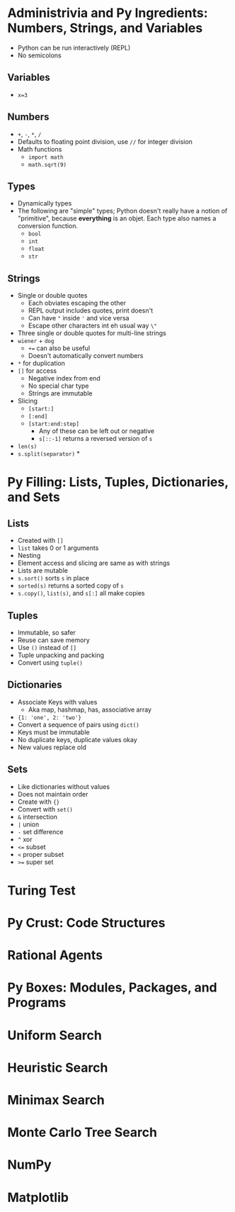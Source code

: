 # Administrivia and Py Ingredients: Numbers, Strings, and Variables #

* Python can be run interactively (REPL)
* No semicolons

## Variables ##

* `x=3`

## Numbers ##

* `+`, `-`, `*`, `/`
* Defaults to floating point division, use `//` for integer division
* Math functions
  *  `import math`
  *  `math.sqrt(9)`

## Types ##

* Dynamically types
* The following are "simple" types; Python doesn't really have a notion of
    "primitive", because **everything** is an objet. Each type also names a
    conversion function.
  * `bool`
  * `int`
  * `float`
  * `str`

## Strings ##

* Single or double quotes
  * Each obviates escaping the other
  * REPL output includes quotes, print doesn't
  * Can have `"` inside `'` and vice versa
  * Escape other characters int eh usual way `\"`
* Three single or double quotes for multi-line strings
* `wiener` + `dog`
  * `+=` can also be useful
  * Doesn't automatically convert numbers
* `*` for duplication
* `[]` for access
  * Negative index from end
  * No special char type
  * Strings are immutable
* Slicing
  * `[start:]`
  * `[:end]`
  * `[start:end:step]`
    * Any of these can be left out or negative
    * `s[::-1]` returns a reversed version of `s`
* `len(s)`
* `s.split(separator)`
    *

# Py Filling: Lists, Tuples, Dictionaries, and Sets #

## Lists ##

* Created with `[]`
* `list` takes 0 or 1 arguments
* Nesting
* Element access and slicing are same as with strings
* Lists are mutable
* `s.sort()` sorts `s` in place
* `sorted(s)` returns a sorted copy of `s`
* `s.copy()`, `list(s)`, and `s[:]` all make copies

## Tuples ##

* Immutable, so safer
* Reuse can save memory
* Use `()` instead of `[]`
* Tuple unpacking and packing
* Convert using `tuple()`

## Dictionaries ##

* Associate Keys with values
  * Aka map, hashmap, has, associative array
* `{1: 'one', 2: 'two'}`
* Convert a sequence of pairs using `dict()`
* Keys must be immutable
* No duplicate keys, duplicate values okay
* New values replace old

## Sets ##

* Like dictionaries without values
* Does not maintain order
* Create with `{}`
* Convert with `set()`
* `&` intersection
* `|` union
* `-` set difference
* `^` xor
* `<=` subset
* `<` proper subset
* `>=` super set

# Turing Test #

# Py Crust: Code Structures #

# Rational Agents #

# Py Boxes: Modules, Packages, and Programs #

# Uniform Search #

# Heuristic Search #

# Minimax Search #

# Monte Carlo Tree Search #

# NumPy #

# Matplotlib #

